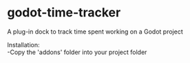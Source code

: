 # godot-time-tracker
A plug-in dock to track time spent working on a Godot project


Installation:  
-Copy the 'addons' folder into your project folder
